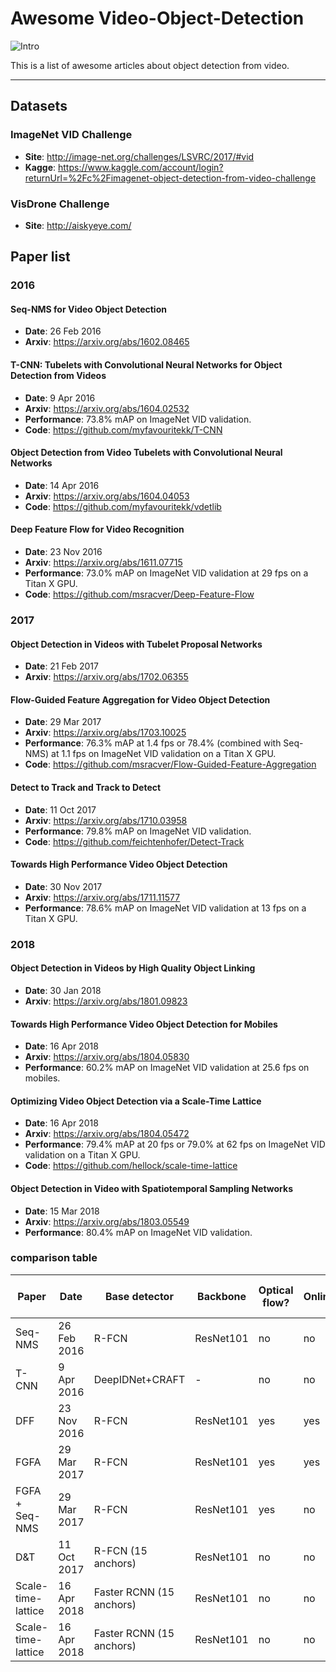 # Awesome Video-Object-Detection

![Intro](https://github.com/ZHANGHeng19931123/seq_nms_yolo/raw/master/doc/intro1.gif "Intro")

This is a list of awesome articles about object detection from video.

***

## Datasets

### ImageNet VID Challenge
- **Site**: http://image-net.org/challenges/LSVRC/2017/#vid
- **Kagge**: https://www.kaggle.com/account/login?returnUrl=%2Fc%2Fimagenet-object-detection-from-video-challenge

### VisDrone Challenge
- **Site**: http://aiskyeye.com/

## Paper list

### 2016

#### Seq-NMS for Video Object Detection
- **Date**: 26 Feb 2016
- **Arxiv**: https://arxiv.org/abs/1602.08465

#### T-CNN: Tubelets with Convolutional Neural Networks for Object Detection from Videos
- **Date**: 9 Apr 2016
- **Arxiv**: https://arxiv.org/abs/1604.02532
- **Performance**: 73.8% mAP on ImageNet VID validation.
- **Code**: https://github.com/myfavouritekk/T-CNN

#### Object Detection from Video Tubelets with Convolutional Neural Networks
- **Date**: 14 Apr 2016
- **Arxiv**: https://arxiv.org/abs/1604.04053
- **Code**: https://github.com/myfavouritekk/vdetlib

#### Deep Feature Flow for Video Recognition
- **Date**: 23 Nov 2016
- **Arxiv**: https://arxiv.org/abs/1611.07715
- **Performance**: 73.0% mAP on ImageNet VID validation at 29 fps on a Titan X GPU.
- **Code**: https://github.com/msracver/Deep-Feature-Flow

### 2017

#### Object Detection in Videos with Tubelet Proposal Networks
- **Date**: 21 Feb 2017
- **Arxiv**: https://arxiv.org/abs/1702.06355

#### Flow-Guided Feature Aggregation for Video Object Detection
- **Date**: 29 Mar 2017
- **Arxiv**: https://arxiv.org/abs/1703.10025
- **Performance**: 76.3% mAP at 1.4 fps or 78.4% (combined with Seq-NMS) at 1.1 fps on ImageNet VID validation on a Titan X GPU.
- **Code**: https://github.com/msracver/Flow-Guided-Feature-Aggregation

#### Detect to Track and Track to Detect
- **Date**: 11 Oct 2017
- **Arxiv**: https://arxiv.org/abs/1710.03958
- **Performance**: 79.8% mAP on ImageNet VID validation.
- **Code**: https://github.com/feichtenhofer/Detect-Track

#### Towards High Performance Video Object Detection
- **Date**: 30 Nov 2017
- **Arxiv**: https://arxiv.org/abs/1711.11577
- **Performance**: 78.6% mAP on ImageNet VID validation at 13 fps on a Titan X GPU.

### 2018

#### Object Detection in Videos by High Quality Object Linking
- **Date**: 30 Jan 2018
- **Arxiv**: https://arxiv.org/abs/1801.09823

#### Towards High Performance Video Object Detection for Mobiles 
- **Date**: 16 Apr 2018
- **Arxiv**: https://arxiv.org/abs/1804.05830
- **Performance**: 60.2% mAP on ImageNet VID validation at 25.6 fps on mobiles.

#### Optimizing Video Object Detection via a Scale-Time Lattice
- **Date**: 16 Apr 2018
- **Arxiv**: https://arxiv.org/abs/1804.05472
- **Performance**: 79.4% mAP at 20 fps or 79.0% at 62 fps on ImageNet VID validation on a Titan X GPU.
- **Code**: https://github.com/hellock/scale-time-lattice

#### Object Detection in Video with Spatiotemporal Sampling Networks
- **Date**: 15 Mar 2018
- **Arxiv**: https://arxiv.org/abs/1803.05549
- **Performance**: 80.4% mAP on ImageNet VID validation.

### comparison table

| Paper | Date | Base detector | Backbone | Optical flow? | Online? | mAP(%) | FPS (Titan X) | FPS (on mobiles) |
| ---|---| ---|---|---|---|---|---|---|
| Seq-NMS | 26 Feb 2016 | R-FCN | ResNet101 | no | no | 76.8 | 2.3 | - |
| T-CNN | 9 Apr 2016 | DeepIDNet+CRAFT | - | no | no | 73.8 | - | - |
| DFF | 23 Nov 2016 | R-FCN | ResNet101 | yes | yes | 73.0 | 29 | - |
| FGFA | 29 Mar 2017 | R-FCN | ResNet101 | yes | yes | 76.3 | 1.4 | - |
| FGFA + Seq-NMS | 29 Mar 2017 | R-FCN | ResNet101 | yes | no | 78.4 | 1.14 | - |
| D&T | 11 Oct 2017 | R-FCN (15 anchors) | ResNet101 | no | no | 79.8 | 7.09 | - |
| Scale-time-lattice | 16 Apr 2018 | Faster RCNN (15 anchors)| ResNet101 | no | no | 79.6 | 20 | - |
| Scale-time-lattice | 16 Apr 2018 | Faster RCNN (15 anchors)| ResNet101 | no | no | 79.0 | 62 | - |